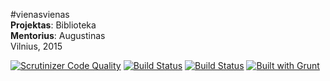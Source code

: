 #vienasvienas <br/>
**Projektas**: Biblioteka <br/>
**Mentorius**: Augustinas <br/>
Vilnius, 2015  <br />

[![Scrutinizer Code Quality](https://scrutinizer-ci.com/g/nfqakademija/vienasvienas/badges/quality-score.png?b=master)](https://scrutinizer-ci.com/g/nfqakademija/vienasvienas/?branch=master)
[![Build Status](https://scrutinizer-ci.com/g/nfqakademija/vienasvienas/badges/build.png?b=master)](https://scrutinizer-ci.com/g/nfqakademija/vienasvienas/build-status/master)
[![Build Status](https://travis-ci.org/nfqakademija/vienasvienas.svg)](https://travis-ci.org/nfqakademija/vienasvienas)
[![Built with Grunt](https://cdn.gruntjs.com/builtwith.png)](http://gruntjs.com/)

